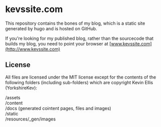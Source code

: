 # kevssite.com #

This repository contains the bones of my blog, which is a static site generated by hugo and is hosted on GitHub.

If you're looking for my published blog, rather than the sourcecode that builds my blog, you need to point your browser at [www.kevssite.com](http://www.kevssite.com)

## License ##
All files are licensed under the MIT license except for the contents of the following folders (including sub-folders) which are copyright Kevin Ellis (YorkshireKev):

/assets  
/content  
/docs (generated cointent pages, files and images)  
/static  
/resources/_gen/images  